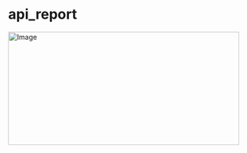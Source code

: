 # api_report
<img width="471" height="232" alt="Image" src="https://github.com/user-attachments/assets/364a5300-cd0b-47d9-9058-bb5d64e254f0" />
